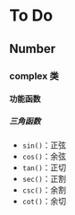 # To Do

## Number

### complex 类

#### 功能函数

##### 三角函数

- `sin()`：正弦
- `cos()`：余弦
- `tan()`：正切
- `sec()`：正割
- `csc()`：余割
- `cot()`：余切